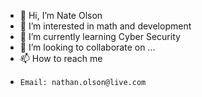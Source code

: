 - 👋 Hi, I’m Nate Olson
- 👀 I’m interested in math and development
- 🌱 I’m currently learning Cyber Security
- 💞️ I’m looking to collaborate on ...
- 📫 How to reach me 
-     Email: nathan.olson@live.com

<!---
NateOlsonn/NateOlsonn is a ✨ special ✨ repository because its `README.md` (this file) appears on your GitHub profile.
You can click the Preview link to take a look at your changes.
--->
